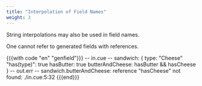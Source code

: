 ```yaml
---
title: "Interpolation of Field Names"
weight: 3
---
```


String interpolations may also be used in field names.

One cannot refer to generated fields with references.

{{{with code "en" "genfield"}}}
-- in.cue --
sandwich: {
	type:            "Cheese"
	"has\(type)":    true
	hasButter:       true
	butterAndCheese: hasButter && hasCheese
}
-- out.err --
sandwich.butterAndCheese: reference "hasCheese" not found:
    ./in.cue:5:32
{{{end}}}
